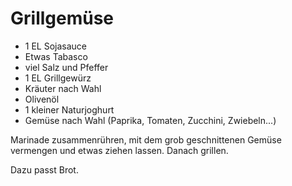 Grillgemüse
===========

* 1 EL	Sojasauce
* Etwas Tabasco
* viel Salz und Pfeffer
* 1 EL Grillgewürz
* Kräuter nach Wahl
* Olivenöl
* 1 kleiner Naturjoghurt
* Gemüse nach Wahl (Paprika, Tomaten, Zucchini, Zwiebeln...)

Marinade zusammenrühren, mit dem grob geschnittenen Gemüse vermengen und etwas ziehen lassen. Danach grillen.

Dazu passt Brot.